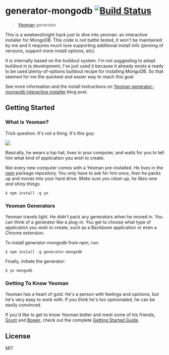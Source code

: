 # generator-mongodb [![Build Status](https://secure.travis-ci.org/davidemoro/generator-mongodb.png?branch=master)](https://travis-ci.org/davidemoro/generator-mongodb)

> [Yeoman](http://yeoman.io) generator


This is a weekend/night hack just to dive into yeoman: an interactive installer for MongoDB. This code is not battle tested, it won't be maintained by me and it requires much love supporting additional install info (pinning of versions, support more install options, etc).

It is internally based on the buildout system. I'm not suggesting to adopt buildout in js development, I've just used it because it already exists a ready to be used plenty-of-options buildout recipe for installing MongoDB. So that seemed for me the quickest and easier way to reach this goal.

See more information and the install instructions on [Yeoman generator-mongodb interactive installer](http://davidemoro.blogspot.com/2014/04/yeoman-generator-mongodb-installer.html) blog post.


## Getting Started

### What is Yeoman?

Trick question. It's not a thing. It's this guy:

![](http://i.imgur.com/JHaAlBJ.png)

Basically, he wears a top hat, lives in your computer, and waits for you to tell him what kind of application you wish to create.

Not every new computer comes with a Yeoman pre-installed. He lives in the [npm](https://npmjs.org) package repository. You only have to ask for him once, then he packs up and moves into your hard drive. *Make sure you clean up, he likes new and shiny things.*

```
$ npm install -g yo
```

### Yeoman Generators

Yeoman travels light. He didn't pack any generators when he moved in. You can think of a generator like a plug-in. You get to choose what type of application you wish to create, such as a Backbone application or even a Chrome extension.

To install generator-mongodb from npm, run:

```
$ npm install -g generator-mongodb
```

Finally, initiate the generator:

```
$ yo mongodb
```

### Getting To Know Yeoman

Yeoman has a heart of gold. He's a person with feelings and opinions, but he's very easy to work with. If you think he's too opinionated, he can be easily convinced.

If you'd like to get to know Yeoman better and meet some of his friends, [Grunt](http://gruntjs.com) and [Bower](http://bower.io), check out the complete [Getting Started Guide](https://github.com/yeoman/yeoman/wiki/Getting-Started).


## License

MIT
